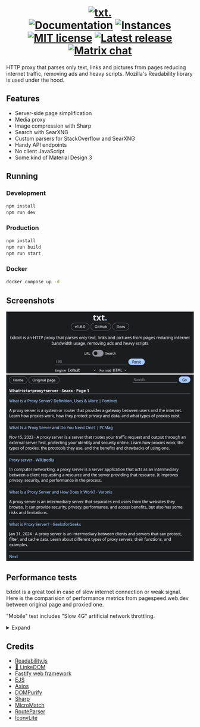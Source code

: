 <h1 align="center">
  <a href="https://github.com/TxtDot/txtdot"><img src="https://github.com/TxtDot/.github/blob/main/imgs/TXTDot%20gh.png?raw=true" alt="txt." width="200"></a>
  <br>
  <a href="https://txtdot.github.io/documentation"><img alt="Documentation" src="https://img.shields.io/badge/Documentation-green"></a>
  <a href="https://github.com/TxtDot/instances"><img alt="Instances" src="https://img.shields.io/badge/Instances-green"></a>
  <br>
  <a href="https://github.com/TxtDot/txtdot/blob/main/LICENSE"><img alt="MIT license" src="https://img.shields.io/github/license/txtdot/txtdot?color=blue"></a>
  <a href="https://github.com/TxtDot/txtdot/releases/latest"><img alt="Latest release" src="https://img.shields.io/github/v/release/TxtDot/txtdot?display_name=release"></a>
  <a href="https://matrix.to/#/#txtdot:matrix.org"><img alt="Matrix chat" src="https://img.shields.io/badge/chat-matrix-blue"></a>
</h1>

HTTP proxy that parses only text, links and pictures from pages
reducing internet traffic, removing ads and heavy scripts.
Mozilla's Readability library is used under the hood.

## Features

- Server-side page simplification
- Media proxy
- Image compression with Sharp
- Search with SearXNG
- Custom parsers for StackOverflow and SearXNG
- Handy API endpoints
- No client JavaScript
- Some kind of Material Design 3

## Running

### Development

```bash
npm install
npm run dev
```

### Production

```bash
npm install
npm run build
npm run start
```

### Docker

```bash
docker compose up -d
```

## Screenshots

![Main page with URL input field](./docs/interface_url.png)
![SearXNG search results page](./docs/interface_search_page.png)

## Performance tests

txtdot is a great tool in case of slow internet connection or weak signal.
Here is the comparision of performance metrics from pagespeed.web.dev
between original page and proxied one.

"Mobile" test includes "Slow 4G" artificial network throttling.

<details>
<summary>Expand</summary>

|  |Original page|Proxied through txtdot|
|:-|:-----------:|:--------------------:|
|[Habr][habr-link] Desktop|![56%][habr-do-img]|![99%][habr-dt-img]|
|[Habr][habr-link] Mobile|![21%][habr-mo-img]|![100%][habr-mt-img]|
|[Medium][medium-link] Desktop|![44%][medium-do-img]|![100%][medium-dt-img]|
|[Medium][medium-link] Mobile|![36%][medium-mo-img]|![100%][medium-mt-img]|
|[Nginx Blog][nginx-link] Desktop|![53%][nginx-do-img]|![100%][nginx-dt-img]|
|[Nginx Blog][nginx-link] Mobile|![26%][nginx-mo-img]|![100%][nginx-mt-img]|

[habr-link]: https://habr.com/ru/articles/780692/
[habr-do-img]: https://raw.githubusercontent.com/TxtDot/.github/main/tests/habr/desktop_orig.png
[habr-dt-img]: https://raw.githubusercontent.com/TxtDot/.github/main/tests/habr/desktop_txtdot.png
[habr-mo-img]: https://raw.githubusercontent.com/TxtDot/.github/main/tests/habr/mobile_orig.png
[habr-mt-img]: https://raw.githubusercontent.com/TxtDot/.github/main/tests/habr/desktop_txtdot.png

[medium-link]: https://levelup.gitconnected.com/proxy-servers-how-proxies-work-0ec083fc1030
[medium-do-img]: https://raw.githubusercontent.com/TxtDot/.github/main/tests/medium/desktop_orig.png
[medium-dt-img]: https://raw.githubusercontent.com/TxtDot/.github/main/tests/medium/desktop_txtdot.png
[medium-mo-img]: https://raw.githubusercontent.com/TxtDot/.github/main/tests/medium/mobile_orig.png
[medium-mt-img]: https://raw.githubusercontent.com/TxtDot/.github/main/tests/medium/mobile_txtdot.png

[nginx-link]: https://www.nginx.com/blog/rate-limiting-nginx/
[nginx-do-img]: https://raw.githubusercontent.com/TxtDot/.github/main/tests/nginx-blog/desktop_orig.png
[nginx-dt-img]: https://raw.githubusercontent.com/TxtDot/.github/main/tests/nginx-blog/desktop_txtdot.png
[nginx-mo-img]: https://raw.githubusercontent.com/TxtDot/.github/main/tests/nginx-blog/mobile_orig.png
[nginx-mt-img]: https://raw.githubusercontent.com/TxtDot/.github/main/tests/nginx-blog/mobile_txtdot.png

</details>

## Credits

- [Readability.js](https://github.com/mozilla/readability)
- [🔗 LinkeDOM](https://github.com/WebReflection/linkedom)
- [Fastify web framework](https://github.com/fastify/fastify)
- [EJS](https://github.com/mde/ejs)
- [Axios](https://github.com/axios/axios)
- [DOMPurify](https://github.com/cure53/DOMPurify)
- [Sharp](https://github.com/lovell/sharp)
- [MicroMatch](https://github.com/micromatch/micromatch)
- [RouteParser](https://github.com/rcs/route-parser)
- [IconvLite](https://github.com/ashtuchkin/iconv-lite)
